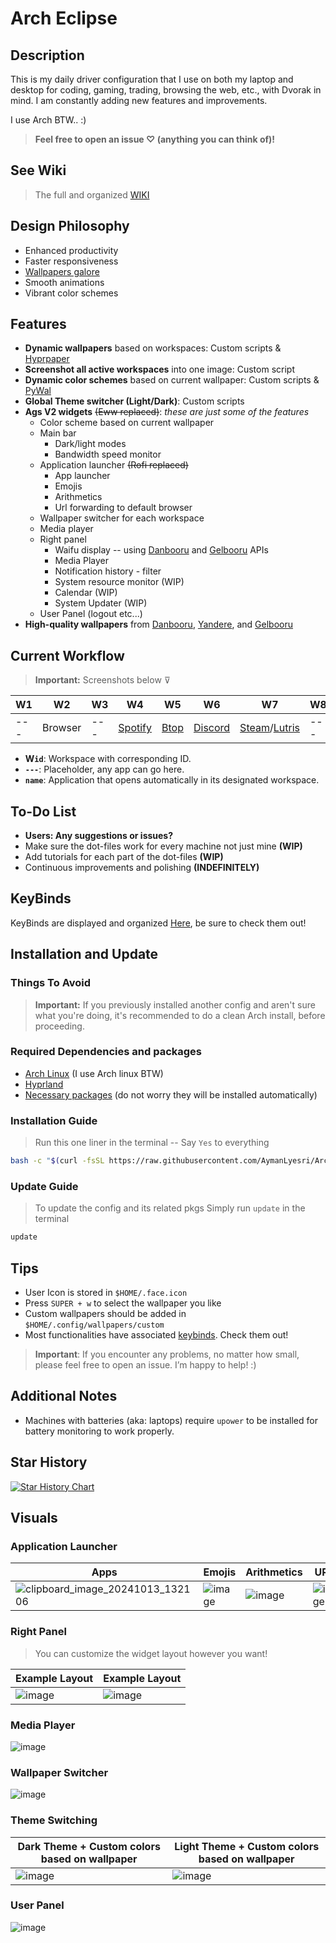 # **Arch Eclipse**

## Description

This is my daily driver configuration that I use on both my laptop and desktop for coding, gaming, trading, browsing the web, etc., with Dvorak in mind. I am constantly adding new features and improvements.

I use Arch BTW.. :)

> **Feel free to open an issue ♡ (anything you can think of)!**

## See Wiki

> The full and organized [WIKI](https://hyprland-conf-wiki.vercel.app/)

## Design Philosophy

- Enhanced productivity
- Faster responsiveness
- [Wallpapers galore](https://github.com/AymanLyesri/hyprland-conf/tree/master/.config/wallpapers)
- Smooth animations
- Vibrant color schemes

## Features

- **Dynamic wallpapers** based on workspaces: Custom scripts & [Hyprpaper](https://github.com/hyprwm/hyprpaper)
- **Screenshot all active workspaces** into one image: Custom script
- **Dynamic color schemes** based on current wallpaper: Custom scripts & [PyWal](https://github.com/dylanaraps/pywal)
- **Global Theme switcher (Light/Dark)**: Custom scripts
- **Ags V2 widgets** ~~(Eww replaced)~~: _these are just some of the features_
  - Color scheme based on current wallpaper
  - Main bar
    - Dark/light modes
    - Bandwidth speed monitor
  - Application launcher ~~(Rofi replaced)~~
    - App launcher
    - Emojis
    - Arithmetics
    - Url forwarding to default browser
  - Wallpaper switcher for each workspace
  - Media player
  - Right panel
    - Waifu display -- using [Danbooru](https://danbooru.donmai.us) and [Gelbooru](https://gelbooru.com) APIs
    - Media Player
    - Notification history - filter
    - System resource monitor (WIP)
    - Calendar (WIP)
    - System Updater (WIP)
  - User Panel (logout etc...)
- **High-quality wallpapers** from [Danbooru](https://danbooru.donmai.us), [Yandere](https://yande.re), and [Gelbooru](https://gelbooru.com)

## Current Workflow

> **Important:** Screenshots below ⊽

| W1  | W2      | W3  | W4                                                  | W5                                           | W6                                                  | W7                                                                            | W8  | W9  | W10   |
| --- | ------- | --- | --------------------------------------------------- | -------------------------------------------- | --------------------------------------------------- | ----------------------------------------------------------------------------- | --- | --- | ----- |
| --- | Browser | --- | [Spotify](https://wiki.archlinux.org/title/spotify) | [Btop](https://github.com/aristocratos/btop) | [Discord](https://wiki.archlinux.org/title/Discord) | [Steam](https://wiki.archlinux.org/title/steam)/[Lutris](https://lutris.net/) | --- | --- | Games |

- **W`id`**: Workspace with corresponding ID.
- **`---`**: Placeholder, any app can go here.
- **`name`**: Application that opens automatically in its designated workspace.

## To-Do List

- **Users: Any suggestions or issues?**
- Make sure the dot-files work for every machine not just mine **(WIP)**
- Add tutorials for each part of the dot-files **(WIP)**
- Continuous improvements and polishing **(INDEFINITELY)**

## KeyBinds

KeyBinds are displayed and organized [Here](https://github.com/AymanLyesri/hyprland-conf/blob/master/.config/hypr/configs/keybinds.conf), be sure to check them out!

## Installation and Update

### Things To Avoid

> **Important:** If you previously installed another config and aren't sure what you're doing, it's recommended to do a clean Arch install, before proceeding.

### Required Dependencies and packages

- [Arch Linux](https://archlinux.org/) (I use Arch linux BTW)
- [Hyprland](https://hyprland.org/)
- [Necessary packages](https://github.com/AymanLyesri/hyprland-conf/blob/master/.config/hypr/pacman/pkglist.txt) (do not worry they will be installed automatically)

### Installation Guide

> Run this one liner in the terminal -- Say `Yes` to everything

```bash
bash -c "$(curl -fsSL https://raw.githubusercontent.com/AymanLyesri/ArchEclipse/refs/heads/master/.config/hypr/maintenance/INSTALL.sh)"
```

### Update Guide

> To update the config and its related pkgs Simply run `update` in the terminal

```bash
update
```

## Tips

- User Icon is stored in `$HOME/.face.icon`
- Press `SUPER + w` to select the wallpaper you like
- Custom wallpapers should be added in `$HOME/.config/wallpapers/custom`
- Most functionalities have associated [keybinds](https://github.com/AymanLyesri/hyprland-conf/blob/master/.config/hypr/configs/keybinds.conf). Check them out!

> **Important**: If you encounter any problems, no matter how small, please feel free to open an issue. I’m happy to help! :)

## Additional Notes

- Machines with batteries (aka: laptops) require `upower` to be installed for battery monitoring to work properly.

## Star History

[![Star History Chart](https://api.star-history.com/svg?repos=aymanlyesri/hyprland-conf&type=Date)](https://star-history.com/#aymanlyesri/hyprland-conf&Date)

## Visuals

### Application Launcher

| Apps                                                                                                                | Emojis                                                                                    | Arithmetics                                                                               | URLs                                                                                      |
| ------------------------------------------------------------------------------------------------------------------- | ----------------------------------------------------------------------------------------- | ----------------------------------------------------------------------------------------- | ----------------------------------------------------------------------------------------- |
| ![clipboard_image_20241013_132106](https://github.com/user-attachments/assets/20f9ed91-79cf-41e7-bf5e-dacad8f3933b) | ![image](https://github.com/user-attachments/assets/a0ee2cb8-129a-4f38-b4f2-0636351a0c69) | ![image](https://github.com/user-attachments/assets/8449ae19-0d81-4505-9d58-7241da8dfd48) | ![image](https://github.com/user-attachments/assets/77cabaf7-1233-4f5f-9f56-c27e6e5e1ea5) |

### Right Panel

> You can customize the widget layout however you want!

| Example Layout                                                                            | Example Layout                                                                            |
| ----------------------------------------------------------------------------------------- | ----------------------------------------------------------------------------------------- |
| ![image](https://github.com/user-attachments/assets/c33d0f4e-a3bb-48e1-8f1b-d66abeaf3ddb) | ![image](https://github.com/user-attachments/assets/a75cf5c3-e397-40c2-b3e9-e12722e5d148) |

### Media Player

![image](https://github.com/user-attachments/assets/5de3ad0f-101c-49f0-ab17-1bde12c16257)

### Wallpaper Switcher

![image](https://github.com/user-attachments/assets/8426a309-f088-4200-a8d5-7386496223b3)

### Theme Switching

| Dark Theme + Custom colors based on wallpaper                                             | Light Theme + Custom colors based on wallpaper                                            |
| ----------------------------------------------------------------------------------------- | ----------------------------------------------------------------------------------------- |
| ![image](https://github.com/user-attachments/assets/f3ff78c1-5243-4c00-9e03-898c517cccac) | ![image](https://github.com/user-attachments/assets/7b158721-38fa-4405-9cda-7864c1bc7818) |

### User Panel

![image](https://github.com/user-attachments/assets/d88f9a5e-c7da-4e31-80db-38073dc0278c)
